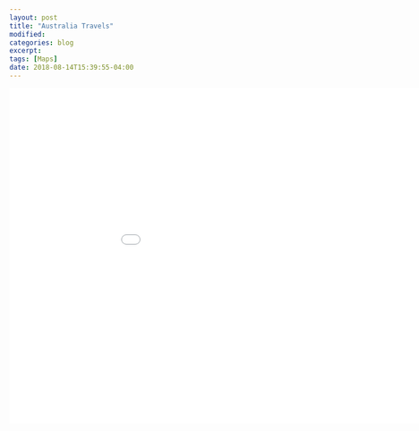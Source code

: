 ```yaml
---
layout: post
title: "Australia Travels"
modified:
categories: blog
excerpt:
tags: [Maps]
date: 2018-08-14T15:39:55-04:00
---
```


<iframe width="1000" height="600" src="../australia_travels/australia.html" frameborder="0" scrolling="no" ></iframe>
